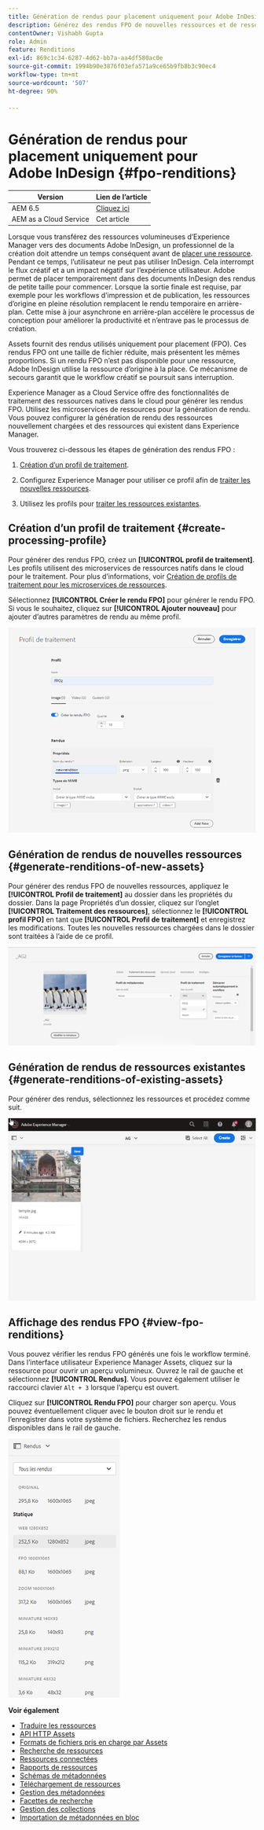 ```yaml
---
title: Génération de rendus pour placement uniquement pour Adobe InDesign
description: Générez des rendus FPO de nouvelles ressources et de ressources existantes à l’aide du workflow Experience Manager Assets et d’ImageMagick.
contentOwner: Vishabh Gupta
role: Admin
feature: Renditions
exl-id: 869c1c34-6287-4d62-bb7a-aa4df580ac0e
source-git-commit: 1994b90e3876f03efa571a9ce65b9fb8b3c90ec4
workflow-type: tm+mt
source-wordcount: '507'
ht-degree: 90%

---
```


# Génération de rendus pour placement uniquement pour Adobe InDesign {#fpo-renditions}

| Version | Lien de l’article |
| -------- | ---------------------------- |
| AEM 6.5 | [Cliquez ici](https://experienceleague.adobe.com/docs/experience-manager-65/assets/administer/configure-fpo-renditions.html?lang=en) |
| AEM as a Cloud Service | Cet article |

Lorsque vous transférez des ressources volumineuses d’Experience Manager vers des documents Adobe InDesign, un professionnel de la création doit attendre un temps conséquent avant de [placer une ressource](https://helpx.adobe.com/fr/indesign/using/placing-graphics.html). Pendant ce temps, l’utilisateur ne peut pas utiliser InDesign. Cela interrompt le flux créatif et a un impact négatif sur l’expérience utilisateur. Adobe permet de placer temporairement dans des documents InDesign des rendus de petite taille pour commencer. Lorsque la sortie finale est requise, par exemple pour les workflows d’impression et de publication, les ressources d’origine en pleine résolution remplacent le rendu temporaire en arrière-plan. Cette mise à jour asynchrone en arrière-plan accélère le processus de conception pour améliorer la productivité et n’entrave pas le processus de création.

Assets fournit des rendus utilisés uniquement pour placement (FPO). Ces rendus FPO ont une taille de fichier réduite, mais présentent les mêmes proportions. Si un rendu FPO n’est pas disponible pour une ressource, Adobe InDesign utilise la ressource d’origine à la place. Ce mécanisme de secours garantit que le workflow créatif se poursuit sans interruption.

Experience Manager as a Cloud Service offre des fonctionnalités de traitement des ressources natives dans le cloud pour générer les rendus FPO. Utilisez les microservices de ressources pour la génération de rendu. Vous pouvez configurer la génération de rendu des ressources nouvellement chargées et des ressources qui existent dans Experience Manager.

Vous trouverez ci-dessous les étapes de génération des rendus FPO :

1. [Création d’un profil de traitement](#create-processing-profile).

1. Configurez Experience Manager pour utiliser ce profil afin de [traiter les nouvelles ressources](#generate-renditions-of-new-assets).
1. Utilisez les profils pour [traiter les ressources existantes](#generate-renditions-of-existing-assets).

## Création d’un profil de traitement {#create-processing-profile}

Pour générer des rendus FPO, créez un **[!UICONTROL profil de traitement]**. Les profils utilisent des microservices de ressources natifs dans le cloud pour le traitement. Pour plus d’informations, voir [Création de profils de traitement pour les microservices de ressources](asset-microservices-configure-and-use.md).

Sélectionnez **[!UICONTROL Créer le rendu FPO]** pour générer le rendu FPO. Si vous le souhaitez, cliquez sur **[!UICONTROL Ajouter nouveau]** pour ajouter d’autres paramètres de rendu au même profil.

![create-processing-profile-fpo-renditions](assets/create-processing-profile-fpo-renditions.png)

## Génération de rendus de nouvelles ressources {#generate-renditions-of-new-assets}

Pour générer des rendus FPO de nouvelles ressources, appliquez le **[!UICONTROL Profil de traitement]** au dossier dans les propriétés du dossier. Dans la page Propriétés d’un dossier, cliquez sur l’onglet **[!UICONTROL Traitement des ressources]**, sélectionnez le **[!UICONTROL profil FPO]** en tant que **[!UICONTROL Profil de traitement]** et enregistrez les modifications. Toutes les nouvelles ressources chargées dans le dossier sont traitées à l’aide de ce profil.

![add-fpo-rendition](assets/add-fpo-rendition.png)


## Génération de rendus de ressources existantes {#generate-renditions-of-existing-assets}

Pour générer des rendus, sélectionnez les ressources et procédez comme suit.

![fpo-existing-asset-reprocess](assets/fpo-existing-asset-reprocess.gif)


## Affichage des rendus FPO {#view-fpo-renditions}

Vous pouvez vérifier les rendus FPO générés une fois le workflow terminé. Dans l’interface utilisateur Experience Manager Assets, cliquez sur la ressource pour ouvrir un aperçu volumineux. Ouvrez le rail de gauche et sélectionnez **[!UICONTROL Rendus]**. Vous pouvez également utiliser le raccourci clavier `Alt + 3` lorsque l’aperçu est ouvert.

Cliquez sur **[!UICONTROL Rendu FPO]** pour charger son aperçu. Vous pouvez éventuellement cliquer avec le bouton droit sur le rendu et l’enregistrer dans votre système de fichiers. Recherchez les rendus disponibles dans le rail de gauche.

![rendition_list](assets/list-renditions.png)

**Voir également**

* [Traduire les ressources](translate-assets.md)
* [API HTTP Assets](mac-api-assets.md)
* [Formats de fichiers pris en charge par Assets](file-format-support.md)
* [Recherche de ressources](search-assets.md)
* [Ressources connectées](use-assets-across-connected-assets-instances.md)
* [Rapports de ressources](asset-reports.md)
* [Schémas de métadonnées](metadata-schemas.md)
* [Téléchargement de ressources](download-assets-from-aem.md)
* [Gestion des métadonnées](manage-metadata.md)
* [Facettes de recherche](search-facets.md)
* [Gestion des collections](manage-collections.md)
* [Importation de métadonnées en bloc](metadata-import-export.md)
